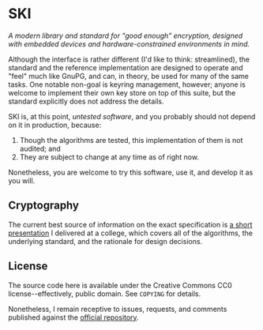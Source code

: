 SKI
===

_A modern library and standard for "good enough" encryption, designed with
embedded devices and hardware-constrained environments in mind._

Although the interface is rather different (I'd like to think: streamlined),
the standard and the reference implementation are designed to operate and
"feel" much like GnuPG, and can, in theory, be used for many of the same tasks.
One notable non-goal is keyring management, however; anyone is welcome to
implement their own key store on top of this suite, but the standard explicitly
does not address the details.

SKI is, at this point, _untested software_, and you probably should not depend
on it in production, because:

1. Though the algorithms are tested, this implementation of them is not
   audited; and
2. They are subject to change at any time as of right now.

Nonetheless, you are welcome to try this software, use it, and develop it as
you will.



Cryptography
------------

The current best source of information on the exact specification is [a short
presentation][paper] I delivered at a college, which covers all of the
algorithms, the underlying standard, and the rationale for design decisions.

[paper]: doc/paper.md



License
-------

The source code here is available under the Creative Commons CC0
license--effectively, public domain. See `COPYING` for details.

Nonetheless, I remain receptive to issues, requests, and comments published
against the [official repository][repo].

[repo]: https://github.com/Grissess/ski-rust
